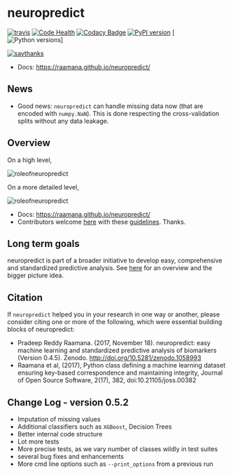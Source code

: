 # neuropredict


[![travis](https://travis-ci.org/raamana/neuropredict.svg?branch=master)](https://travis-ci.org/raamana/neuropredict.svg?branch=master)
[![Code Health](https://landscape.io/github/raamana/neuropredict/master/landscape.svg?style=flat)](https://landscape.io/github/raamana/neuropredict/master)
[![Codacy Badge](https://api.codacy.com/project/badge/Grade/501e560b8a424562a1b8f7cd2f3cadfe)](https://www.codacy.com/app/raamana/neuropredict?utm_source=github.com&amp;utm_medium=referral&amp;utm_content=raamana/neuropredict&amp;utm_campaign=Badge_Grade)
[![PyPI version](https://badge.fury.io/py/neuropredict.svg)](https://badge.fury.io/py/neuropredict)
[![Python versions](https://img.shields.io/badge/python-3.5%2C%203.6-blue.svg)]

[![saythanks](https://img.shields.io/badge/say-thanks-ff69b4.svg)](https://saythanks.io/to/raamana)
   
- Docs:   https://raamana.github.io/neuropredict/

## News

 - Good news: `neuropredict` can handle missing data now (that are encoded with `numpy.NaN`). This is done respecting the cross-validation splits without any data leakage.

## Overview

On a high level,

![roleofneuropredict](docs/high_level_flow.png)

On a more detailed level,

![roleofneuropredict](docs/role.png)


 - Docs:   https://raamana.github.io/neuropredict/
 - Contributors welcome [here](CONTRIBUTING.md) with these [guidelines](http://contribution-guide-org.readthedocs.io). Thanks.


## Long term goals

neuropredict is part of a broader initiative to develop easy, comprehensive and standardized predictive analysis. See [here](https://drive.google.com/file/d/1A9vVgImZ4_Ud04wOE4n63atr8Uh4rR16/view?usp=sharing) for an overview and the bigger picture idea.

## Citation

If `neuropredict` helped you in your research in one way or another, please consider citing one or more of the following, which were essential building blocks of neuropredict:
 - Pradeep Reddy Raamana. (2017, November 18). neuropredict: easy machine learning and standardized predictive analysis of biomarkers (Version 0.4.5). Zenodo. http://doi.org/10.5281/zenodo.1058993
 - Raamana et al, (2017), Python class defining a machine learning dataset ensuring key-based correspondence and maintaining integrity, Journal of Open Source Software, 2(17), 382, doi:10.21105/joss.00382
 
## Change Log - version 0.5.2

 - Imputation of missing values
 - Additional classifiers such as `XGBoost`, Decision Trees
 - Better internal code structure
 - Lot more tests
 - More precise tests, as we vary number of classes wildly in test suites
 - several bug fixes and enhancements 
 - More cmd line options such as `--print_options` from a previous run
